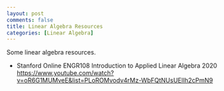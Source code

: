 ```yaml
---
layout: post
comments: false
title: Linear Algebra Resources
categories: [Linear Algebra]
---
```


Some linear algebra resources.

- Stanford Online ENGR108 Introduction to Applied Linear Algebra 2020 <a href = "https://www.youtube.com/watch?v=oR6G1MUMveE&list=PLoROMvodv4rMz-WbFQtNUsUElIh2cPmN9" target = "_blank">https://www.youtube.com/watch?v=oR6G1MUMveE&list=PLoROMvodv4rMz-WbFQtNUsUElIh2cPmN9</a>
